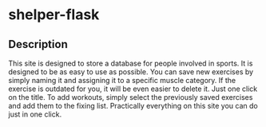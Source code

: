 # shelper-flask

Description
-----------
This site is designed to store a database for people involved in sports. It is designed to be as easy to use as possible. You can save new exercises by simply naming it and assigning it to a specific muscle category. If the exercise is outdated for you, it will be even easier to delete it. Just one click on the title. To add workouts, simply select the previously saved exercises and add them to the fixing list. Practically everything on this site you can do just in one click.

